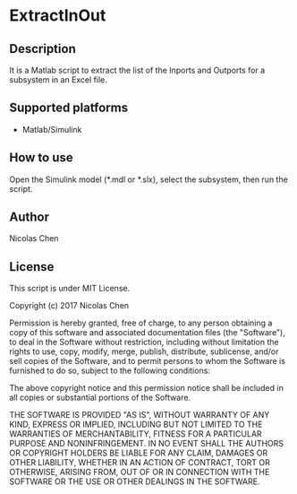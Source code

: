 # ExtractInOut

## Description
It is a Matlab script to extract the list of the Inports and Outports for a subsystem in an Excel file.

## Supported platforms
- Matlab/Simulink

## How to use
Open the Simulink model (*.mdl or *.slx), select the subsystem, then run the script.

## Author
Nicolas Chen

## License

This  script is under MIT License.

Copyright (c) 2017 Nicolas Chen

Permission is hereby granted, free of charge, to any person obtaining a copy
of this software and associated documentation files (the "Software"), to deal
in the Software without restriction, including without limitation the rights
to use, copy, modify, merge, publish, distribute, sublicense, and/or sell
copies of the Software, and to permit persons to whom the Software is
furnished to do so, subject to the following conditions:

The above copyright notice and this permission notice shall be included in all
copies or substantial portions of the Software.

THE SOFTWARE IS PROVIDED "AS IS", WITHOUT WARRANTY OF ANY KIND, EXPRESS OR
IMPLIED, INCLUDING BUT NOT LIMITED TO THE WARRANTIES OF MERCHANTABILITY,
FITNESS FOR A PARTICULAR PURPOSE AND NONINFRINGEMENT. IN NO EVENT SHALL THE
AUTHORS OR COPYRIGHT HOLDERS BE LIABLE FOR ANY CLAIM, DAMAGES OR OTHER
LIABILITY, WHETHER IN AN ACTION OF CONTRACT, TORT OR OTHERWISE, ARISING FROM,
OUT OF OR IN CONNECTION WITH THE SOFTWARE OR THE USE OR OTHER DEALINGS IN THE
SOFTWARE.
